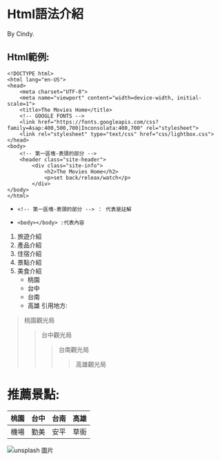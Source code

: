 # Html語法介紹
By Cindy. 
## Html範例:
    <!DOCTYPE html>
    <html lang="en-US">
    <head>
        <meta charset="UTF-8">
        <meta name="viewport" content="width=device-width, initial-scale=1">
        <title>The Movies Home</title>      
        <!-- GOOGLE FONTS -->
        <link href="https://fonts.googleapis.com/css?family=Asap:400,500,700|Inconsolata:400,700" rel="stylesheet">
        <link rel="stylesheet" type="text/css" href="css/lightbox.css">
    </head>
    <body>
        <!-- 第一區塊-表頭的部分 -->
        <header class="site-header">
            <div class="site-info">
                <h2>The Movies Home</h2>
                <p>set back/releax/watch</p>
            </div>
    </body>
    </html>
*     <!-- 第一區塊-表頭的部分 --> ： 代表是註解
*     <body></body> :代表內容
1. 旅遊介紹
2. 產品介紹
1. 住宿介紹
3. 景點介紹
5. 美食介紹
   * 桃園
   * 台中
   * 台南
   * 高雄
引用地方:
> 桃園觀光局
>>台中觀光局
>>> 台南觀光局
>>>> 高雄觀光局

# 推薦景點: 
| 桃園 | 台中 | 台南 | 高雄  |
|------|------|------|------|
| 機場  | 勤美 | 安平 | 草衙 | 

![unsplash 圖片](https://7.share.photo.xuite.net/antinua/179dde1/9606955/420446390_m.jpg)

